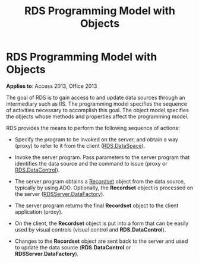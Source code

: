 ﻿---
title: RDS Programming Model with Objects
TOCTitle: RDS Programming Model with Objects
ms:assetid: 207150ec-8eb5-bec5-3059-db37a0e28c19
ms:mtpsurl: https://msdn.microsoft.com/library/JJ248987(v=office.15)
ms:contentKeyID: 48543663
ms.date: 09/18/2015
mtps_version: v=office.15
---

# RDS Programming Model with Objects


**Applies to**: Access 2013, Office 2013

The goal of RDS is to gain access to and update data sources through an intermediary such as IIS. The programming model specifies the sequence of activities necessary to accomplish this goal. The object model specifies the objects whose methods and properties affect the programming model.

RDS provides the means to perform the following sequence of actions:

  - Specify the program to be invoked on the server, and obtain a way (proxy) to refer to it from the client ([RDS.DataSpace](dataspace-object-rds.md)).

  - Invoke the server program. Pass parameters to the server program that identifies the data source and the command to issue (proxy or [RDS.DataControl](datacontrol-object-rds.md)).

  - The server program obtains a [Recordset](recordset-object-ado.md) object from the data source, typically by using ADO. Optionally, the **Recordset** object is processed on the server ([RDSServer.DataFactory](datafactory-object-rdsserver.md)).

  - The server program returns the final **Recordset** object to the client application (proxy).

  - On the client, the **Recordset** object is put into a form that can be easily used by visual controls (visual control and **RDS.DataControl**).

  - Changes to the **Recordset** object are sent back to the server and used to update the data source (**RDS.DataControl** or **RDSServer.DataFactory**).

